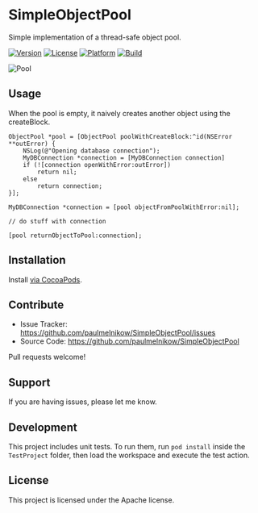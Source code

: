 SimpleObjectPool
================

Simple implementation of a thread-safe object pool.

[![Version](https://img.shields.io/cocoapods/v/SimpleObjectPool.svg)](http://cocoapods.org/pods/SimpleObjectPool)
[![License](https://img.shields.io/cocoapods/l/SimpleObjectPool.svg?style=flat)](http://cocoapods.org/pods/SimpleObjectPool)
[![Platform](https://img.shields.io/cocoapods/p/SimpleObjectPool.svg?style=flat)](http://cocoapods.org/pods/SimpleObjectPool)
[![Build](https://img.shields.io/travis/paulmelnikow/SimpleObjectPool.svg)](https://travis-ci.org/paulmelnikow/SimpleObjectPool)

![Pool](https://raw.githubusercontent.com/paulmelnikow/SimpleObjectPool/assets/dogs.png)


Usage
-----

When the pool is empty, it naively creates another object using the
createBlock.

```objc
ObjectPool *pool = [ObjectPool poolWithCreateBlock:^id(NSError **outError) {
    NSLog(@"Opening database connection");
    MyDBConnection *connection = [MyDBConnection connection]
    if (![connection openWithError:outError])
	    return nil;
    else
 	    return connection;
}];

MyDBConnection *connection = [pool objectFromPoolWithError:nil];

// do stuff with connection

[pool returnObjectToPool:connection];
```


Installation
------------

Install [via CocoaPods][project].

[project]: https://cocoapods.org/pods/SimpleObjectPool


Contribute
----------

- Issue Tracker: https://github.com/paulmelnikow/SimpleObjectPool/issues
- Source Code: https://github.com/paulmelnikow/SimpleObjectPool

Pull requests welcome!


Support
-------

If you are having issues, please let me know.


Development
-----------

This project includes unit tests. To run them, run `pod install` inside the
`TestProject` folder, then load the workspace and execute the test action.

[httpbin]: https://httpbin.org/


License
-------

This project is licensed under the Apache license.
